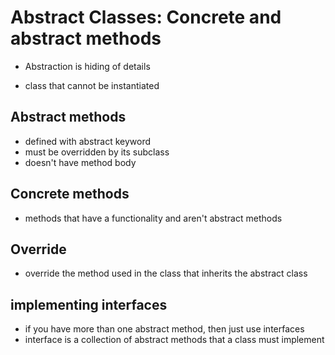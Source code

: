 # Abstract Classes: Concrete and abstract methods
- Abstraction is hiding of details

- class that cannot be instantiated

## Abstract methods
- defined with abstract keyword
- must be overridden by its subclass
- doesn't have method body

## Concrete methods
- methods that have a functionality and aren't abstract methods

## Override
- override the method used in the class that inherits the abstract class

## implementing interfaces
- if you have more than one abstract method, then just use interfaces
- interface is a collection of abstract methods that a class must implement